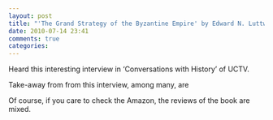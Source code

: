 ```yaml
---
layout: post
title: "'The Grand Strategy of the Byzantine Empire' by Edward N. Luttwak "
date: 2010-07-14 23:41
comments: true
categories: 
---
```


Heard this interesting interview in ‘Conversations with History’ of UCTV.


Take-away from from this interview, among many, are


Of course, if you care to check the Amazon, the reviews of the book are mixed.

